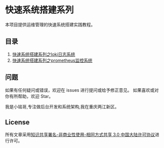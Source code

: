 # 快速系统搭建系列

本项目提供运维管理的快速系统搭建实践教程。

## 目录
1. [快速系统搭建系列之loki日志系统](https://github.com/aitinycloud/FastSystemSetup/blob/master/README.md)
2. [快速系统搭建系列之prometheus监控系统](https://github.com/aitinycloud/FastSystemSetup/blob/master/README.md)





## 问题

如果有任何疑问或错误，欢迎在 issues 进行提问或给予修正意见。 如果喜欢或对你有所帮助，欢迎 Star。

我是小铭哥,专注做后台开发和系统架构,我在重庆两江新区。


## License

所有文章采用[知识共享署名-非商业性使用-相同方式共享 3.0 中国大陆许可协议](https://creativecommons.org/licenses/by-nc-sa/3.0/cn/)进行许可。
